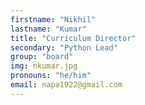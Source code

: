 ```yaml
---
firstname: "Nikhil"
lastname: "Kumar"
title: "Curriculum Director"
secondary: "Python Lead"
group: "board"
img: nkumar.jpg
pronouns: "he/him"
email: napa1922@gmail.com
---
```

